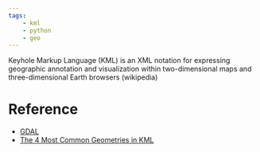 ```yaml
---
tags:
    - kml
    - python
    - geo
---
```


Keyhole Markup Language (KML) is an XML notation for expressing geographic annotation and visualization within two-dimensional maps and three-dimensional Earth browsers (wikipedia)

# Reference
- [GDAL](https://youtu.be/gkdNvwmoV_E?list=PL4aUQR9L9RFp2OOF3v9V_VEcXFmyLPz7f)
- [The 4 Most Common Geometries in KML](https://medium.com/@yankuan/the-4-most-common-geometries-in-kml-ef9096231e59)